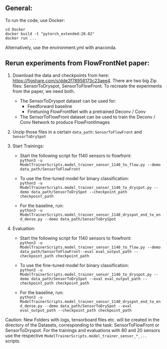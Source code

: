 ## General:
To run the code, use Docker:
```
cd Docker
docker build -t "pytorch_extended:20.02"
docker run ...
```
Alternatively, use the environment.yml with anaconda.

## Rerun experiments from FlowFrontNet paper:

1.  Download the data and checkpoints from here:
https://figshare.com/s/dde2f78958173c23aee4.
There are two big Zip files: SensorToDryspot, SensorToFlowFront.
To recreate the experiments from the paper, we need both.
    * The SensorToDryspot dataset can be used for:
        * Feedforward baseline
        * Finetuning FlowFrontNet with a pretrained Deconv / Conv 
    * The SensorToFlowFront dataset can be used to train the Deconv / Conv Network to produce FlowFrontImages

2. Unzip those files in a certain `data_path`: `SensorToFlowFront` and `SensorToDrySpot`

3. Start Trainings:
    * Start the following script for 1140 sensors to flowfront:\
    `python3 -u ModelTrainerScripts.model_trainer_sensor_1140_to_flow.py --demo data_path/SensorToFlowFront`

    * To use the fine-tuned model for binary classification:\
    `python3 -u ModelTrainerScripts.model_trainer_sensor_1140_to_dryspot.py --demo data_path/SensorToDrySpot --checkpoint_path checkpoint_path`

    * For the baseline, run:\
    `python3 -u ModelTrainerScripts.model_trainer_sensor_1140_dryspot_end_to_end_dense.py --demo data_path/SensorToDrySpot`

4. Evaluation:
    * Start the following script for 1140 sensors to flowfront:\
    `python3 -u ModelTrainerScripts.model_trainer_sensor_1140_to_flow.py --demo data_path/SensorToFlowFront--eval eval_output_path --checkpoint_path checkpoint_path`
    
    * To use the fine-tuned model for binary classification:\
    `python3 -u ModelTrainerScripts.model_trainer_sensor_1140_to_dryspot.py --demo data_path/SensorToDrySpot --eval eval_output_path --checkpoint_path checkpoint_path`
    
    * For the baseline, run:\
    `python3 -u ModelTrainerScripts.model_trainer_sensor_1140_dryspot_end_to_end_dense.py --demo data_path/SensorToDrySpot --eval eval_output_path --checkpoint_path checkpoint_path`

Caution: New Folders with logs, tensorboard files etc. will be created in the directory of the Datasets, corresponding to the task: SensorToFlowFront or SensorToDryspot.
For the trainings and evaluations with 80 and 20 sensors use the respective `ModelTrainerScripts.model_trainer_sensor_*_...` scripts.

